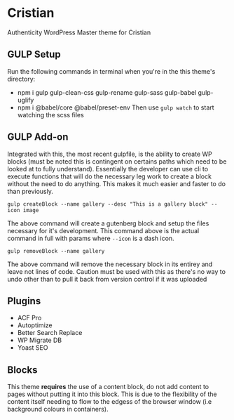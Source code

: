 # Cristian

Authenticity WordPress Master theme for Cristian

## GULP Setup

Run the following commands in terminal when you're in the this theme's directory:

- npm i gulp gulp-clean-css gulp-rename gulp-sass gulp-babel gulp-uglify
- npm i @babel/core @babel/preset-env
  Then use `gulp watch` to start watching the scss files

## GULP Add-on

Integrated with this, the most recent gulpfile, is the ability to create WP blocks (must be noted this is contingent on certains paths which need to be looked at to fully understand).
Essentially the developer can use cli to execute functions that will do the necessary leg work to create a block without the need to do anything. This makes it much easier and faster to do than previously.

`gulp createBlock --name gallery --desc "This is a gallery block" --icon image`

The above command will create a gutenberg block and setup the files necessary for it's development. This command above is the actual command in full with params where `--icon` is a dash icon.

`gulp removeBlock --name gallery`

The above command will remove the necessary block in its entirey and leave not lines of code. Caution must be used with this as there's no way to undo other than to pull it back from version control if it was uploaded

## Plugins

- ACF Pro
- Autoptimize
- Better Search Replace
- WP Migrate DB
- Yoast SEO

## Blocks

This theme **requires** the use of a content block, do not add content to pages without putting it into this block. This is due to the flexibility of the content itself needing to flow to the edgess of the browser window (i.e background colours in containers).
